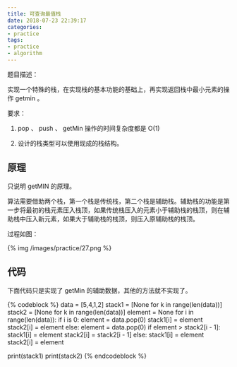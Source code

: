 ```yaml
---
title: 可查询最值栈
date: 2018-07-23 22:39:17
categories:
- practice
tags:
- practice
- algorithm
---
```

题目描述：

实现一个特殊的栈，在实现栈的基本功能的基础上，再实现返回栈中最小元素的操作 getmin 。

要求：

1. pop 、 push 、 getMin 操作的时间复杂度都是 O(1)

2. 设计的栈类型可以使用现成的栈结构。

<!-- more -->

## 原理

只说明 getMIN 的原理。

算法需要借助两个栈，第一个栈是传统栈，第二个栈是辅助栈。辅助栈的功能是第一步将最初的栈元素压入栈顶，如果传统栈压入的元素小于辅助栈的栈顶，则在辅助栈中压入新元素，如果大于辅助栈的栈顶，则压入原辅助栈的栈顶。

过程如图：

{% img /images/practice/27.png %}

## 代码

下面代码只是实现了 getMin 的辅助数据，其他的方法就不实现了。

{% codeblock %}
data = [5,4,1,2]
stack1 = [None for k in range(len(data))]
stack2 = [None for k in range(len(data))]
element = None
for i in range(len(data)):
    if i is 0:
        element = data.pop(0)
        stack1[i] = element
        stack2[i] = element
    else:
        element = data.pop(0)
        if element > stack2[i - 1]:
            stack1[i] = element
            stack2[i] = stack2[i - 1]
        else:
            stack1[i] = element
            stack2[i] = element

print(stack1)
print(stack2)
{% endcodeblock %}
